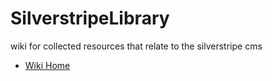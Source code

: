# SilverstripeLibrary
wiki for collected resources that relate to the silverstripe cms
* [Wiki Home](https://github.com/drawde83/SilverstripeNotes/wiki)
